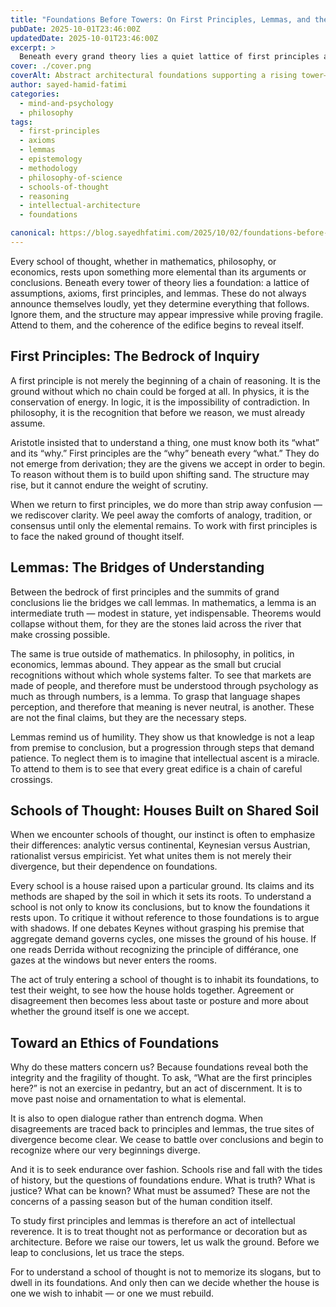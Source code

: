 ```yaml
---
title: "Foundations Before Towers: On First Principles, Lemmas, and the Architecture of Thought"
pubDate: 2025-10-01T23:46:00Z
updatedDate: 2025-10-01T23:46:00Z
excerpt: >
  Beneath every grand theory lies a quiet lattice of first principles and lemmas. This essay explores the bedrock and bridges of reasoning—and why inhabiting a school’s foundations matters more than memorising its slogans.
cover: ./cover.png
coverAlt: Abstract architectural foundations supporting a rising tower—symbolising first principles, lemmas, and the architecture of thought.
author: sayed-hamid-fatimi
categories:
  - mind-and-psychology
  - philosophy
tags:
  - first-principles
  - axioms
  - lemmas
  - epistemology
  - methodology
  - philosophy-of-science
  - schools-of-thought
  - reasoning
  - intellectual-architecture
  - foundations

canonical: https://blog.sayedhfatimi.com/2025/10/02/foundations-before-towers-on-first-principles-lemmas-and-the-architecture-of-thought/
---
```


Every school of thought, whether in mathematics, philosophy, or economics, rests upon something more elemental than its arguments or conclusions. Beneath every tower of theory lies a foundation: a lattice of assumptions, axioms, first principles, and lemmas. These do not always announce themselves loudly, yet they determine everything that follows. Ignore them, and the structure may appear impressive while proving fragile. Attend to them, and the coherence of the edifice begins to reveal itself.

## First Principles: The Bedrock of Inquiry

A first principle is not merely the beginning of a chain of reasoning. It is the ground without which no chain could be forged at all. In physics, it is the conservation of energy. In logic, it is the impossibility of contradiction. In philosophy, it is the recognition that before we reason, we must already assume.

Aristotle insisted that to understand a thing, one must know both its “what” and its “why.” First principles are the “why” beneath every “what.” They do not emerge from derivation; they are the givens we accept in order to begin. To reason without them is to build upon shifting sand. The structure may rise, but it cannot endure the weight of scrutiny.

When we return to first principles, we do more than strip away confusion — we rediscover clarity. We peel away the comforts of analogy, tradition, or consensus until only the elemental remains. To work with first principles is to face the naked ground of thought itself.

## Lemmas: The Bridges of Understanding

Between the bedrock of first principles and the summits of grand conclusions lie the bridges we call lemmas. In mathematics, a lemma is an intermediate truth — modest in stature, yet indispensable. Theorems would collapse without them, for they are the stones laid across the river that make crossing possible.

The same is true outside of mathematics. In philosophy, in politics, in economics, lemmas abound. They appear as the small but crucial recognitions without which whole systems falter. To see that markets are made of people, and therefore must be understood through psychology as much as through numbers, is a lemma. To grasp that language shapes perception, and therefore that meaning is never neutral, is another. These are not the final claims, but they are the necessary steps.

Lemmas remind us of humility. They show us that knowledge is not a leap from premise to conclusion, but a progression through steps that demand patience. To neglect them is to imagine that intellectual ascent is a miracle. To attend to them is to see that every great edifice is a chain of careful crossings.

## Schools of Thought: Houses Built on Shared Soil

When we encounter schools of thought, our instinct is often to emphasize their differences: analytic versus continental, Keynesian versus Austrian, rationalist versus empiricist. Yet what unites them is not merely their divergence, but their dependence on foundations.

Every school is a house raised upon a particular ground. Its claims and its methods are shaped by the soil in which it sets its roots. To understand a school is not only to know its conclusions, but to know the foundations it rests upon. To critique it without reference to those foundations is to argue with shadows. If one debates Keynes without grasping his premise that aggregate demand governs cycles, one misses the ground of his house. If one reads Derrida without recognizing the principle of différance, one gazes at the windows but never enters the rooms.

The act of truly entering a school of thought is to inhabit its foundations, to test their weight, to see how the house holds together. Agreement or disagreement then becomes less about taste or posture and more about whether the ground itself is one we accept.

## Toward an Ethics of Foundations

Why do these matters concern us? Because foundations reveal both the integrity and the fragility of thought. To ask, “What are the first principles here?” is not an exercise in pedantry, but an act of discernment. It is to move past noise and ornamentation to what is elemental.

It is also to open dialogue rather than entrench dogma. When disagreements are traced back to principles and lemmas, the true sites of divergence become clear. We cease to battle over conclusions and begin to recognize where our very beginnings diverge.

And it is to seek endurance over fashion. Schools rise and fall with the tides of history, but the questions of foundations endure. What is truth? What is justice? What can be known? What must be assumed? These are not the concerns of a passing season but of the human condition itself.

To study first principles and lemmas is therefore an act of intellectual reverence. It is to treat thought not as performance or decoration but as architecture. Before we raise our towers, let us walk the ground. Before we leap to conclusions, let us trace the steps.

For to understand a school of thought is not to memorize its slogans, but to dwell in its foundations. And only then can we decide whether the house is one we wish to inhabit — or one we must rebuild.
